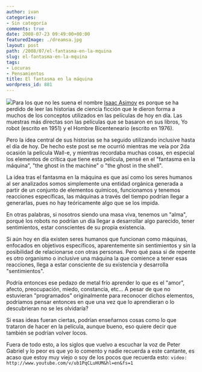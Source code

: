 ```yaml
---
author: ivan
categories:
- Sin categoría
comments: true
date: 2008-07-23 09:49:00+00:00
featuredImage: ./dreamsa.jpg
layout: post
path: /2008/07/el-fantasma-en-la-mquina
slug: el-fantasma-en-la-mquina
tags:
- Locuras
- Pensamientos
title: El fantasma en la máquina
wordpress_id: 881
---
```


[![](/photos/dreamsa.jpg)](https://3.bp.blogspot.com/_T2UWuNJg3dQ/SIcbYENJezI/AAAAAAAAAgY/deYsrtl8Hts/s1600-h/dreamsa.jpg)Para los que no les suena el nombre [Isaac Asimov](https://es.wikipedia.org/wiki/Isaac_Asimov) es porque se ha perdido de leer las historias de ciencia ficción que le dieron forma a muchos de los conceptos utilizados en las películas de hoy en día. Las muestras más directas son las películas que se basaron en sus libros, Yo robot (escrito en 1951) y el Hombre Bicenteneario (escrito en 1976).

Pero la idea central de sus historias se ha seguido utilizando inclusive hasta el día de hoy. De hecho este post se me ocurrió mientras me veía por 2da ocasión la película Wall-e, y mientras recordaba muchas cosas, en especial los elementos de crítica que tiene esta película, pensé en el "fantasma en la máquina", "the ghost in the machine" o "the ghost in the shell".

La idea tras el fantasma en la máquina es que así como los seres humanos al ser analizados somos simplemente una entidad orgánica generada a partir de un conjunto de elementos químicos, funcionamos y tenemos reacciones específicas, las máquinas a través del tiempo podrían llegar a generarlas, pues no hay teóricamente algo que se los impida.

En otras palabras, si nosotros siendo una masa viva, tenemos un "alma", porqué los robots no podrían un día llegar a desarrollar algo parecido, tener sentimientos, estar conscientes de su propia existencia.

Si aún hoy en día existen seres humanos que funcionan como máquinas, enfocados en objetivos específicos, aparentemente sin sentimientos y sin la posibilidad de relacionarse con otras personas. Pero qué pasa si de repente es otro organismo o inclusive una máquina la que comience a tener esas reacciones, llega a estar consciente de su existencia y desarrolla "sentimientos".

Podría entonces ese pedazo de metal frío aprender lo que es el "amor", afecto, preocupación, miedo, constancia, etc... A pesar de que no estuvieran "programados" originalmente para reconocer dichos elementos, podríamos pensar entonces en que una vez que lo aprendieran o lo descubrieran no se les olvidaría?

Si esas ideas fueran ciertas, podrían enseñarnos cosas como lo que trataron de hacer en la película, aunque bueno, eso quiere decir que también se podrían volver locos.

Fuera de todo esto, a los siglos que vuelvo a escuchar la voz de Peter Gabriel y lo peor es que yo lo comento y nadie recuerda a este cantante, es acaso que estoy muy viejo o soy de los pocos que recuerda esto:
`video: http://www.youtube.com/v/ub1PqCLuHUM&hl=en&fs=1`
